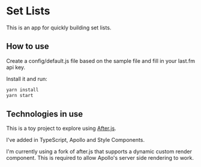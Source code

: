 # Set Lists

This is an app for quickly building set lists.

## How to use

Create a config/default.js file based on the sample file and fill in your last.fm api key.

Install it and run:

```bash
yarn install
yarn start
```

## Technologies in use

This is a toy project to explore using [After.js](https://github.com/jaredpalmer/after.js).

I've added in TypeScript, Apollo and Style Components.

I'm currently using a fork of after.js that supports a dynamic custom render component. This is required to allow Apollo's server side rendering to work.
